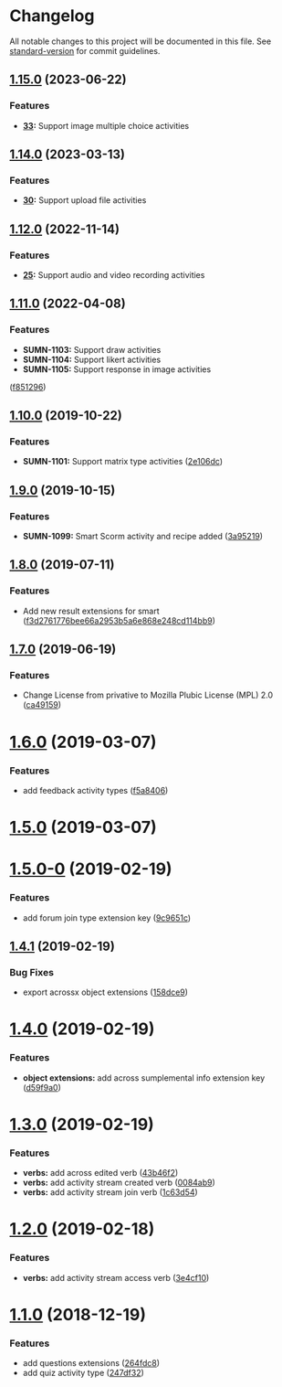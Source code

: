 # Changelog

All notable changes to this project will be documented in this file. See [standard-version](https://github.com/conventional-changelog/standard-version) for commit guidelines.


## [1.15.0](https://github.com/Gradiant/gradiant-xapi-dsl/compare/v1.14.0...v1.15.0) (2023-06-22)

### Features

* **[33](https://github.com/Gradiant/gradiant-xapi-dsl/issues/33):** Support image multiple choice activities



## [1.14.0](https://github.com/Gradiant/gradiant-xapi-dsl/compare/v1.12.2...v1.14.0) (2023-03-13)

### Features

* **[30](https://github.com/Gradiant/gradiant-xapi-dsl/issues/30):** Support upload file activities



## [1.12.0](https://github.com/Gradiant/gradiant-xapi-dsl/compare/v1.11.2...v1.12.0) (2022-11-14)


### Features

* **[25](https://github.com/Gradiant/gradiant-xapi-dsl/issues/25):** Support audio and video recording activities


## [1.11.0](https://github.com/Gradiant/gradiant-xapi-dsl/compare/v1.10.0...v1.11.0) (2022-04-08)


### Features

* **SUMN-1103:** Support draw activities
* **SUMN-1104:** Support likert activities 
* **SUMN-1105:** Support response in image activities 

([f851296](https://github.com/Gradiant/gradiant-xapi-dsl/commit/f85129656c06acd3772de7c532b77b6576a33c20))

## [1.10.0](https://github.com/Gradiant/gradiant-xapi-dsl/compare/v1.9.0...v1.10.0) (2019-10-22)


### Features

* **SUMN-1101:** Support matrix type activities ([2e106dc](https://github.com/Gradiant/gradiant-xapi-dsl/commit/2e106dce7899d30d5580151c718b03b9531a4208))

## [1.9.0](https://github.com/Gradiant/gradiant-xapi-dsl/compare/v1.8.0...v1.9.0) (2019-10-15)


### Features

* **SUMN-1099:** Smart Scorm activity and recipe added ([3a95219](https://github.com/Gradiant/gradiant-xapi-dsl/commit/3a95219d0700a115c707aa001659ea22d1be292e))

## [1.8.0](https://github.com/Gradiant/gradiant-xapi-dsl/compare/v1.7.0...v1.8.0) (2019-07-11)


### Features

* Add new result extensions for smart ([f3d2761776bee66a2953b5a6e868e248cd114bb9](https://github.com/Gradiant/gradiant-xapi-dsl/commit/f3d2761776bee66a2953b5a6e868e248cd114bb9))



## [1.7.0](https://github.com/Gradiant/gradiant-xapi-dsl/compare/v1.6.0...v1.7.0) (2019-06-19)


### Features

* Change License from privative to Mozilla Plubic License (MPL) 2.0 ([ca49159](https://github.com/Gradiant/gradiant-xapi-dsl/commit/ca49159))



<a name="1.6.0"></a>
# [1.6.0](https://github.com/Gradiant/gradiant-xapi-dsl/compare/v1.5.0...v1.6.0) (2019-03-07)


### Features

* add feedback activity types ([f5a8406](https://github.com/Gradiant/gradiant-xapi-dsl/commit/f5a8406))



<a name="1.5.0"></a>
# [1.5.0](https://github.com/Gradiant/gradiant-xapi-dsl/compare/v1.5.0-0...v1.5.0) (2019-03-07)



<a name="1.5.0-0"></a>
# [1.5.0-0](https://github.com/Gradiant/gradiant-xapi-dsl/compare/v1.4.1...v1.5.0-0) (2019-02-19)


### Features

* add forum join type extension key ([9c9651c](https://github.com/Gradiant/gradiant-xapi-dsl/commit/9c9651c))



<a name="1.4.1"></a>
## [1.4.1](https://github.com/Gradiant/gradiant-xapi-dsl/compare/v1.4.0...v1.4.1) (2019-02-19)


### Bug Fixes

* export acrossx object extensions ([158dce9](https://github.com/Gradiant/gradiant-xapi-dsl/commit/158dce9))



<a name="1.4.0"></a>
# [1.4.0](https://github.com/Gradiant/gradiant-xapi-dsl/compare/v1.3.0...v1.4.0) (2019-02-19)


### Features

* **object extensions:** add across sumplemental info extension key ([d59f9a0](https://github.com/Gradiant/gradiant-xapi-dsl/commit/d59f9a0))



<a name="1.3.0"></a>
# [1.3.0](https://github.com/Gradiant/gradiant-xapi-dsl/compare/v1.2.0...v1.3.0) (2019-02-19)


### Features

* **verbs:** add across edited verb ([43b46f2](https://github.com/Gradiant/gradiant-xapi-dsl/commit/43b46f2))
* **verbs:** add activity stream created verb ([0084ab9](https://github.com/Gradiant/gradiant-xapi-dsl/commit/0084ab9))
* **verbs:** add activity stream join verb ([1c63d54](https://github.com/Gradiant/gradiant-xapi-dsl/commit/1c63d54))



<a name="1.2.0"></a>
# [1.2.0](https://github.com/Gradiant/gradiant-xapi-dsl/compare/v1.1.0...v1.2.0) (2019-02-18)


### Features

* **verbs:** add activity stream access verb ([3e4cf10](https://github.com/Gradiant/gradiant-xapi-dsl/commit/3e4cf10))



<a name="1.1.0"></a>
# [1.1.0](https://github.com/Gradiant/gradiant-xapi-dsl/compare/v1.0.0...v1.1.0) (2018-12-19)


### Features

* add questions extensions ([264fdc8](https://github.com/Gradiant/gradiant-xapi-dsl/commit/264fdc8))
* add quiz activity type ([247df32](https://github.com/Gradiant/gradiant-xapi-dsl/commit/247df32))
